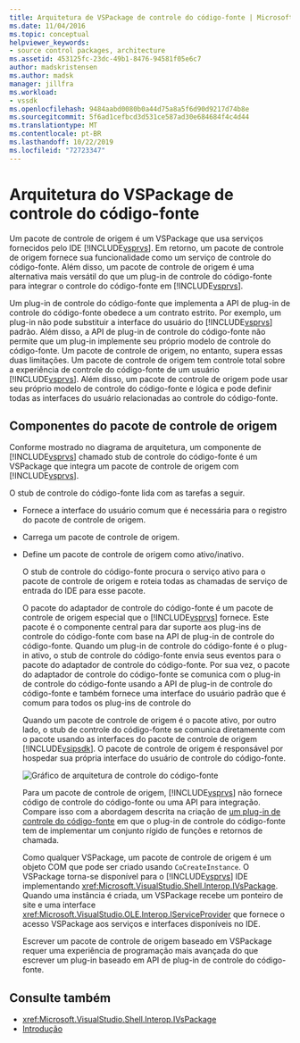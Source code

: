 ```yaml
---
title: Arquitetura de VSPackage de controle do código-fonte | Microsoft Docs
ms.date: 11/04/2016
ms.topic: conceptual
helpviewer_keywords:
- source control packages, architecture
ms.assetid: 453125fc-23dc-49b1-8476-94581f05e6c7
author: madskristensen
ms.author: madsk
manager: jillfra
ms.workload:
- vssdk
ms.openlocfilehash: 9484aabd0080b0a44d75a8a5f6d90d9217d74b8e
ms.sourcegitcommit: 5f6ad1cefbcd3d531ce587ad30e684684f4c4d44
ms.translationtype: MT
ms.contentlocale: pt-BR
ms.lasthandoff: 10/22/2019
ms.locfileid: "72723347"
---
```

# <a name="source-control-vspackage-architecture"></a>Arquitetura do VSPackage de controle do código-fonte
Um pacote de controle de origem é um VSPackage que usa serviços fornecidos pelo IDE [!INCLUDE[vsprvs](../../code-quality/includes/vsprvs_md.md)]. Em retorno, um pacote de controle de origem fornece sua funcionalidade como um serviço de controle do código-fonte. Além disso, um pacote de controle de origem é uma alternativa mais versátil do que um plug-in de controle do código-fonte para integrar o controle do código-fonte em [!INCLUDE[vsprvs](../../code-quality/includes/vsprvs_md.md)].

 Um plug-in de controle do código-fonte que implementa a API de plug-in de controle do código-fonte obedece a um contrato estrito. Por exemplo, um plug-in não pode substituir a interface do usuário do [!INCLUDE[vsprvs](../../code-quality/includes/vsprvs_md.md)] padrão. Além disso, a API de plug-in de controle do código-fonte não permite que um plug-in implemente seu próprio modelo de controle do código-fonte. Um pacote de controle de origem, no entanto, supera essas duas limitações. Um pacote de controle de origem tem controle total sobre a experiência de controle do código-fonte de um usuário [!INCLUDE[vsprvs](../../code-quality/includes/vsprvs_md.md)]. Além disso, um pacote de controle de origem pode usar seu próprio modelo de controle do código-fonte e lógica e pode definir todas as interfaces do usuário relacionadas ao controle do código-fonte.

## <a name="source-control-package-components"></a>Componentes do pacote de controle de origem
 Conforme mostrado no diagrama de arquitetura, um componente de [!INCLUDE[vsprvs](../../code-quality/includes/vsprvs_md.md)] chamado stub de controle do código-fonte é um VSPackage que integra um pacote de controle de origem com [!INCLUDE[vsprvs](../../code-quality/includes/vsprvs_md.md)].

 O stub de controle do código-fonte lida com as tarefas a seguir.

- Fornece a interface do usuário comum que é necessária para o registro do pacote de controle de origem.

- Carrega um pacote de controle de origem.

- Define um pacote de controle de origem como ativo/inativo.

  O stub de controle do código-fonte procura o serviço ativo para o pacote de controle de origem e roteia todas as chamadas de serviço de entrada do IDE para esse pacote.

  O pacote do adaptador de controle do código-fonte é um pacote de controle de origem especial que o [!INCLUDE[vsprvs](../../code-quality/includes/vsprvs_md.md)] fornece. Este pacote é o componente central para dar suporte aos plug-ins de controle do código-fonte com base na API de plug-in de controle do código-fonte. Quando um plug-in de controle do código-fonte é o plug-in ativo, o stub de controle do código-fonte envia seus eventos para o pacote do adaptador de controle do código-fonte. Por sua vez, o pacote do adaptador de controle do código-fonte se comunica com o plug-in de controle do código-fonte usando a API de plug-in de controle do código-fonte e também fornece uma interface do usuário padrão que é comum para todos os plug-ins de controle do

  Quando um pacote de controle de origem é o pacote ativo, por outro lado, o stub de controle do código-fonte se comunica diretamente com o pacote usando as interfaces do pacote de controle de origem [!INCLUDE[vsipsdk](../../extensibility/includes/vsipsdk_md.md)]. O pacote de controle de origem é responsável por hospedar sua própria interface do usuário de controle do código-fonte.

  ![Gráfico de arquitetura de controle do código-fonte](../../extensibility/internals/media/vsipsccarch.gif "VSIPSCCArch")

  Para um pacote de controle de origem, [!INCLUDE[vsprvs](../../code-quality/includes/vsprvs_md.md)] não fornece código de controle do código-fonte ou uma API para integração. Compare isso com a abordagem descrita na criação de [um plug-in de controle do código-fonte](../../extensibility/internals/creating-a-source-control-plug-in.md) em que o plug-in de controle do código-fonte tem de implementar um conjunto rígido de funções e retornos de chamada.

  Como qualquer VSPackage, um pacote de controle de origem é um objeto COM que pode ser criado usando `CoCreateInstance`. O VSPackage torna-se disponível para o [!INCLUDE[vsprvs](../../code-quality/includes/vsprvs_md.md)] IDE implementando <xref:Microsoft.VisualStudio.Shell.Interop.IVsPackage>. Quando uma instância é criada, um VSPackage recebe um ponteiro de site e uma interface <xref:Microsoft.VisualStudio.OLE.Interop.IServiceProvider> que fornece o acesso VSPackage aos serviços e interfaces disponíveis no IDE.

  Escrever um pacote de controle de origem baseado em VSPackage requer uma experiência de programação mais avançada do que escrever um plug-in baseado em API de plug-in de controle do código-fonte.

## <a name="see-also"></a>Consulte também
- <xref:Microsoft.VisualStudio.Shell.Interop.IVsPackage>
- [Introdução](../../extensibility/internals/getting-started-with-source-control-vspackages.md)